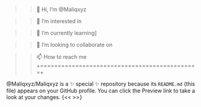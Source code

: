 > >👋 Hi, I’m @Maliqxyz 

> >👀 I’m interested in

> >🌱 I’m currently learning] 

> >💞️ I’m looking to collaborate on

> >📫 How to reach me
+=============================================+
>> 
@Maliqxyz/Maliqxyz is a ✨ special ✨ repository because its `README.md` (this file) appears on your GitHub profile.
You can click the Preview link to take a look at your changes.
{<< >>} 
